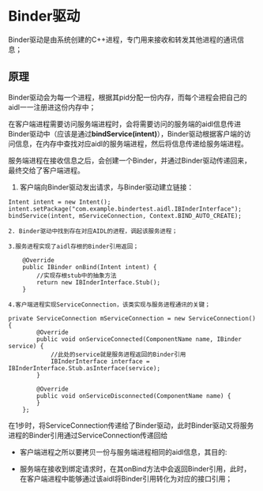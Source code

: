# Binder驱动

Binder驱动是由系统创建的C++进程，专门用来接收和转发其他进程的通讯信息；

## 原理

Binder驱动会为每一个进程，根据其pid分配一份内存，而每个进程会把自己的aidl一一注册进这份内存中；

在客户端进程需要访问服务端进程时，会将需要访问的服务端的aidl信息传进Binder驱动中（应该是通过**bindService\(intent\)**），Binder驱动根据客户端的访问信息，在内存中查找对应aidl的服务端进程，然后将信息传递给服务端进程。

服务端进程在接收信息之后，会创建一个Binder，并通过Binder驱动传递回来，最终交给了客户端进程。

1. 客户端向Binder驱动发出请求，与Binder驱动建立链接：

```
Intent intent = new Intent();
intent.setPackage("com.example.bindertest.aidl.IBInderInterface");
bindService(intent, mServiceConnection, Context.BIND_AUTO_CREATE);
```

    2. Binder驱动中找到存在对应AIDL的进程，调起该服务进程；

    3.服务进程实现了aidl存根的Binder引用返回；

```
    @Override
    public IBinder onBind(Intent intent) {
        //实现存根stub中的抽象方法 
        return new IBInderInterface.Stub();
    }
```

    4.客户端进程实现ServiceConnection，该类实现与服务进程通讯的关键；

```
private ServiceConnection mServiceConnection = new ServiceConnection() {
        @Override
        public void onServiceConnected(ComponentName name, IBinder service) {
            //此处的service就是服务进程返回的Binder引用
            IBInderInterface interface = IBInderInterface.Stub.asInterface(service);
        }

        @Override
        public void onServiceDisconnected(ComponentName name) {
        }
    };
```

在1步时，将ServiceConnection传递给了Binder驱动，此时Binder驱动又将服务进程的Binder引用通过ServiceConnection传递回给

* 客户端进程之所以要拷贝一份与服务端进程相同的aidl信息，其目的:

* 服务端在接收到绑定请求时，在其onBind方法中会返回Binder引用，此时，在客户端进程中能够通过该aidl将Binder引用转化为对应的接口引用；





